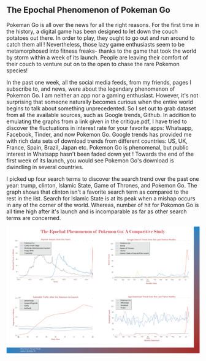 
## The Epochal Phenomenon of Pokeman Go ##

Pokeman Go is all over the news for all the right reasons. For the first time in the history, a digital game has been designed to let down the couch potatoes out there. In order to play, they ought to go out and run around to catch them all ! Nevertheless, those lazy game enthusiasts seem to be metamorphosed into fitness freaks- thanks to the game that took the world by storm within a week of its launch. People are leaving their comfort of their couch to venture out on to the open to chase the rare Pokemon species!

In the past one week, all the social media feeds, from my friends, pages I subscribe to, and news, were about the legendary phenomenon of Pokemon Go. I am neither an app nor a gaming enthusiast. However, it's not surprising that someone naturally becomes curious when the entire world begins to talk about something unprecedented. So I set out to grab dataset from all the available sources, such as Google trends, Github. In addition to emulating the graphs from a link given in the critique.pdf, I have tried to discover the fluctuations in interest rate for your favorite apps: Whatsapp, Facebook, Tinder, and now Pokemon Go. Google trends has provided me with rich data sets of download trends from different countries: US, UK, France, Spain, Brazil, Japan etc. Pokemon Go is phenomenal, but public interest in Whatsapp hasn't been faded down yet ! Towards the end of the first week of its launch, you would see Pokemon Go's download is dwindling in several countries.

I picked up four search terms to discover the search trend over the past one year: trump, clinton, Islamic State, Game of Thrones, and Pokemon Go. The graph shows that clinton isn't a favorite search term as compared to the rest in the list. Search for Islamic State is at its peak when a mishap occurs in any of the corner of the world. Whereas, number of hit for Pokomon Go is all time high after it's launch and is incomparable as far as other search terms are concerned.

![](pokemongo-comparitivestudy.png)
